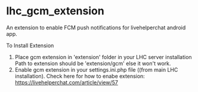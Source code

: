 # lhc_gcm_extension
An extension to enable FCM push notifications for livehelperchat android app.

To Install Extension

1. Place gcm extension in  'extension' folder in your LHC server installation
Path to extension should be 'extension/gcm' else it won't work.
2. Enable gcm extension in your settings.ini.php file ((from main LHC installation).
Check here for how to enabe extension: https://livehelperchat.com/article/view/57
